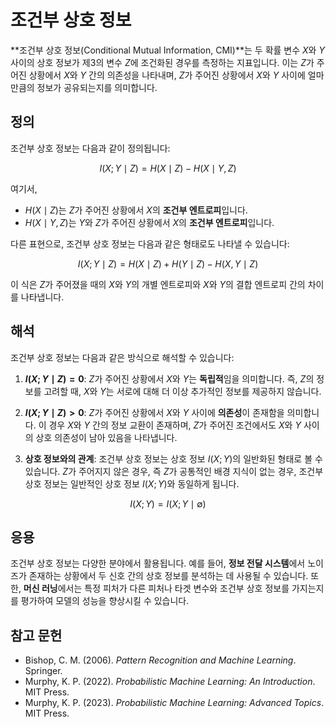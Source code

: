 # 조건부 상호 정보

**조건부 상호 정보(Conditional Mutual Information, CMI)**는 두 확률 변수 $X$와 $Y$ 사이의 상호 정보가 제3의 변수 $Z$에 조건화된 경우를 측정하는 지표입니다. 이는 $Z$가 주어진 상황에서 $X$와 $Y$ 간의 의존성을 나타내며, $Z$가 주어진 상황에서 $X$와 $Y$ 사이에 얼마만큼의 정보가 공유되는지를 의미합니다.

## 정의

조건부 상호 정보는 다음과 같이 정의됩니다:

$$
I(X; Y \mid Z) = H(X \mid Z) - H(X \mid Y, Z)
$$

여기서,

- $H(X \mid Z)$는 $Z$가 주어진 상황에서 $X$의 **조건부 엔트로피**입니다.
- $H(X \mid Y, Z)$는 $Y$와 $Z$가 주어진 상황에서 $X$의 **조건부 엔트로피**입니다.

다른 표현으로, 조건부 상호 정보는 다음과 같은 형태로도 나타낼 수 있습니다:

$$
I(X; Y \mid Z) = H(X \mid Z) + H(Y \mid Z) - H(X, Y \mid Z)
$$

이 식은 $Z$가 주어졌을 때의 $X$와 $Y$의 개별 엔트로피와 $X$와 $Y$의 결합 엔트로피 간의 차이를 나타냅니다.

## 해석

조건부 상호 정보는 다음과 같은 방식으로 해석할 수 있습니다:

1. **$I(X; Y \mid Z) = 0$**: $Z$가 주어진 상황에서 $X$와 $Y$는 **독립적**임을 의미합니다. 즉, $Z$의 정보를 고려할 때, $X$와 $Y$는 서로에 대해 더 이상 추가적인 정보를 제공하지 않습니다.

2. **$I(X; Y \mid Z) > 0$**: $Z$가 주어진 상황에서 $X$와 $Y$ 사이에 **의존성**이 존재함을 의미합니다. 이 경우 $X$와 $Y$ 간의 정보 교환이 존재하며, $Z$가 주어진 조건에서도 $X$와 $Y$ 사이의 상호 의존성이 남아 있음을 나타냅니다.

3. **상호 정보와의 관계**: 조건부 상호 정보는 상호 정보 $I(X; Y)$의 일반화된 형태로 볼 수 있습니다. $Z$가 주어지지 않은 경우, 즉 $Z$가 공통적인 배경 지식이 없는 경우, 조건부 상호 정보는 일반적인 상호 정보 $I(X; Y)$와 동일하게 됩니다.

$$
I(X; Y) = I(X; Y \mid \emptyset)
$$

## 응용

조건부 상호 정보는 다양한 분야에서 활용됩니다. 예를 들어, **정보 전달 시스템**에서 노이즈가 존재하는 상황에서 두 신호 간의 상호 정보를 분석하는 데 사용될 수 있습니다. 또한, **머신 러닝**에서는 특정 피처가 다른 피처나 타겟 변수와 조건부 상호 정보를 가지는지를 평가하여 모델의 성능을 향상시킬 수 있습니다.

## 참고 문헌

- Bishop, C. M. (2006). *Pattern Recognition and Machine Learning*. Springer.
- Murphy, K. P. (2022). *Probabilistic Machine Learning: An Introduction*. MIT Press.
- Murphy, K. P. (2023). *Probabilistic Machine Learning: Advanced Topics*. MIT Press.
